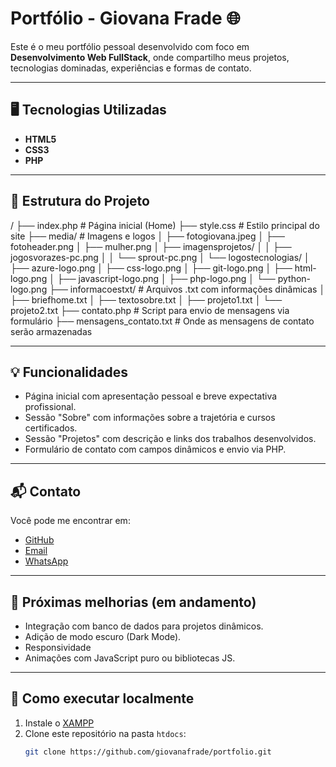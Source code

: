 # Portfólio - Giovana Frade 🌐

Este é o meu portfólio pessoal desenvolvido com foco em **Desenvolvimento Web FullStack**, onde compartilho meus projetos, tecnologias dominadas, experiências e formas de contato.

---

## 🖥 Tecnologias Utilizadas

- **HTML5**
- **CSS3**
- **PHP**

---

## 📁 Estrutura do Projeto
/
├── index.php                       # Página inicial (Home)
├── style.css                       # Estilo principal do site
├── media/                          # Imagens e logos
│   ├── fotogiovana.jpeg
│   ├── fotoheader.png
│   ├── mulher.png
│   ├── imagensprojetos/
│   │   ├── jogosvorazes-pc.png
│   │   └── sprout-pc.png
│   └── logostecnologias/
│       ├── azure-logo.png
│       ├── css-logo.png
│       ├── git-logo.png
│       ├── html-logo.png
│       ├── javascript-logo.png
│       ├── php-logo.png
│       └── python-logo.png
├── informacoestxt/                # Arquivos .txt com informações dinâmicas
│   ├── briefhome.txt
│   ├── textosobre.txt
│   ├── projeto1.txt
│   └── projeto2.txt
├── contato.php                    # Script para envio de mensagens via formulário
├── mensagens_contato.txt          # Onde as mensagens de contato serão armazenadas

---

## 💡 Funcionalidades

- Página inicial com apresentação pessoal e breve expectativa profissional.
- Sessão "Sobre" com informações sobre a trajetória e cursos certificados.
- Sessão "Projetos" com descrição e links dos trabalhos desenvolvidos.
- Formulário de contato com campos dinâmicos e envio via PHP.

---

## 📬 Contato

Você pode me encontrar em:

- [GitHub](https://github.com/giovanafrade)
- [Email](mailto:13gialves@gmail.com)
- [WhatsApp](https://wa.me/5511957150430)

---

## 🧠 Próximas melhorias (em andamento)

- Integração com banco de dados para projetos dinâmicos.
- Adição de modo escuro (Dark Mode).
- Responsividade
- Animações com JavaScript puro ou bibliotecas JS.

---

## 🚀 Como executar localmente

1. Instale o [XAMPP](https://www.apachefriends.org/index.html)
2. Clone este repositório na pasta `htdocs`:
   ```bash
   git clone https://github.com/giovanafrade/portfolio.git

